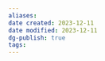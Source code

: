 ```yaml
---
aliases: 
date created: 2023-12-11
date modified: 2023-12-11
dg-publish: true
tags: 
---
```

